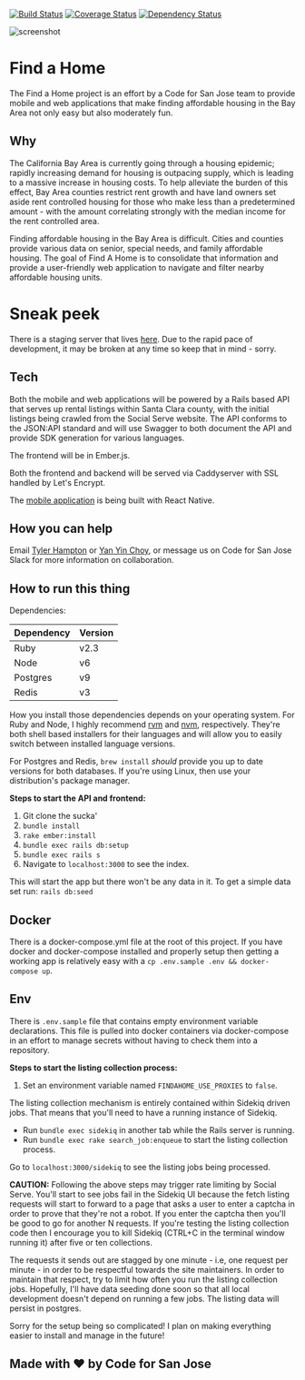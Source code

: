 [![Build Status](https://circleci.com/gh/codeforsanjose/findahome.svg?style=shield&circle-token=5a95972fe528dc71c30b62f64f85ba895f260ef8)](https://circleci.com/gh/codeforsanjose/findahome.svg?style=shield&circle-token=5a95972fe528dc71c30b62f64f85ba895f260ef8)
[![Coverage Status](https://coveralls.io/repos/github/codeforsanjose/findahome/badge.svg?branch=development)](https://coveralls.io/github/codeforsanjose/findahome?branch=development)
[![Dependency Status](https://gemnasium.com/badges/github.com/codeforsanjose/findahome.svg)](https://gemnasium.com/github.com/codeforsanjose/findahome)

![screenshot](http://i.imgur.com/XoBiBhE.png)

# Find a Home

The Find a Home project is an effort by a Code for San Jose team to provide mobile and web applications that make finding affordable housing in the Bay Area not only easy but also moderately fun.

## Why

The California Bay Area is currently going through a housing epidemic; rapidly increasing demand for housing is outpacing supply, which is leading to a massive increase in housing costs. To help alleviate the burden of this effect, Bay Area counties restrict rent growth and have land owners set aside rent controlled housing for those who make less than a predetermined amount - with the amount correlating strongly with the median income for the rent controlled area.

Finding affordable housing in the Bay Area is difficult. Cities and counties provide various data on senior, special needs, and family affordable housing. The goal of Find A Home is to consolidate that information and provide a user-friendly web application to navigate and filter nearby affordable housing units.

# Sneak peek

There is a staging server that lives [here](http://199.245.57.129/). Due to the rapid pace of development, it may be broken at any time so keep that in mind - sorry.

## Tech

Both the mobile and web applications will be powered by a Rails based API that serves up rental listings within Santa Clara county, with the initial listings being crawled from the Social Serve website. The API conforms to the JSON:API standard and will use Swagger to both document the API and provide SDK generation for various languages.

The frontend will be in Ember.js.

Both the frontend and backend will be served via Caddyserver with SSL handled by Let's Encrypt.

The [mobile application](https://github.com/codeforsanjose/findahomeMobile) is being built with React Native.

## How you can help

Email [Tyler Hampton](https://github.com/howdoicomputer) or [Yan Yin Choy](https://github.com/ychoy), or message us on Code for San Jose Slack for more information on collaboration.

## How to run this thing

Dependencies:

| Dependency | Version |
|------------|---------|
| Ruby       | v2.3    |
| Node       | v6      |
| Postgres   | v9      |
| Redis      | v3      |

How you install those dependencies depends on your operating system. For Ruby and Node, I highly recommend [rvm](https://rvm.io/) and [nvm](https://github.com/creationix/nvm), respectively. They're both shell based installers for their languages and will allow you to easily switch between installed language versions.

For Postgres and Redis, `brew install` *should* provide you up to date versions for both databases. If you're using Linux, then use your distribution's package manager.

**Steps to start the API and frontend:**

1. Git clone the sucka'
2. `bundle install`
4. `rake ember:install`
5. `bundle exec rails db:setup`
6. `bundle exec rails s`
7. Navigate to `localhost:3000` to see the index.

This will start the app but there won't be any data in it. To get a simple data set run: `rails db:seed`

## Docker

There is a docker-compose.yml file at the root of this project. If you have docker and docker-compose installed and properly setup then getting a working app is relatively easy with a `cp .env.sample .env && docker-compose up`.

## Env

There is `.env.sample` file that contains empty environment variable declarations. This file is pulled into docker containers via docker-compose in an effort to manage secrets without having to check them into a repository.

**Steps to start the listing collection process:**

1. Set an environment variable named `FINDAHOME_USE_PROXIES` to `false`.

The listing collection mechanism is entirely contained within Sidekiq driven jobs. That means that you'll need to have a running instance of Sidekiq.

* Run `bundle exec sidekiq` in another tab while the Rails server is running.
* Run `bundle exec rake search_job:enqueue` to start the listing collection process.

Go to `localhost:3000/sidekiq` to see the listing jobs being processed.

**CAUTION:** Following the above steps may trigger rate limiting by Social Serve. You'll start to see jobs fail in the Sidekiq UI because the fetch listing requests will start to forward to a page that asks a user to enter a captcha in order to prove that they're not a robot. If you enter the captcha then you'll be good to go for another N requests. If you're testing the listing collection code then I encourage you to kill Sidekiq (CTRL+C in the terminal window running it) after five or ten collections.

The requests it sends out are stagged by one minute - i.e, one request per minute - in order to be respectful towards the site maintainers. In order to maintain that respect, try to limit how often you run the listing collection jobs. Hopefully, I'll have data seeding done soon so that all local development doesn't depend on running a few jobs. The listing data will persist in postgres.

Sorry for the setup being so complicated! I plan on making everything easier to install and manage in the future!

Made with :heart: by Code for San Jose
---
